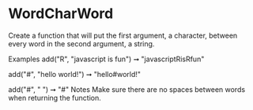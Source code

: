 # WordCharWord

Create a function that will put the first argument, a character, between every word in the second argument, a string.

Examples
add("R", "javascript is fun") ➞ "javascriptRisRfun"

add("#", "hello world!") ➞ "hello#world!"

add("#", " ") ➞ "#"
Notes
Make sure there are no spaces between words when returning the function.
